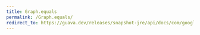 ```yaml
---
title: Graph.equals
permalink: /Graph.equals/
redirect_to: https://guava.dev/releases/snapshot-jre/api/docs/com/google/common/graph/Graph.html#equals-java.lang.Object-
---
```

